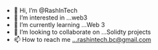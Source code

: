 - 👋 Hi, I’m @RashInTech
- 👀 I’m interested in ...web3
- 🌱 I’m currently learning ...Web 3
- 💞️ I’m looking to collaborate on ...Solidty projects
- 📫 How to reach me ...rashintech.bc@gmail.com

<!---
RashInTech/RashInTech is a ✨ special ✨ repository because its `README.md` (this file) appears on your GitHub profile.
You can click the Preview link to take a look at your changes.
--->
